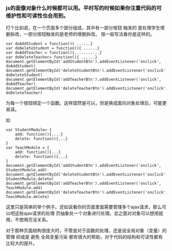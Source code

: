 ### js的面像对象什么时候都可以用。平时写的时候如果你注重代码的可维护性和可读性也会用到。

打个比如说，在一个页面多个部分组成，其中有一部分按钮 触发的 是处理学生增删拆改，一部分按钮触发的是老师的增删拆改。 按一般写法看你是这样的。
```
var doAddStudent = function(){ ......}
var doDeleteStudent = function(){ ......}
var doAddTeacher = function(){...........}
var doDeleteTeacher= function(){ ......}
document.getElementById('addStudentBtn').addEventListener('onclick', doAddStudent)
document.getElementById('deleteStudentBtn').addEventListener('onclick', doDeleteStudent)
document.getElementById('addTeacherBtn').addEventListener('onclick', doAddTeacher)
document.getElementById('deleteTeacherBtn').addEventListener('onclick', doDeleteTeacher)
```
为每一个按钮绑定一个函数。这样固然是可以，但是换成面向对象处理后，可能更易读。

如
```
var StudentModule= {
    add: function(){....}
    delete: function(){...}
}
var TeachModule = {
    add: function(){...}
    delete: function(){...}
}
document.getElementById('addStudentBtn').addEventListener('onclick', StudentModule.add)
document.getElementById('deleteStudentBtn').addEventListener('onclick', StudentModule.delete)
document.getElementById('addTeacherBtn').addEventListener('onclick', TeachModule.add)
document.getElementById('deleteTeacherBtn').addEventListener('onclick', TeachModule.delete)
```

这里只是简单的举个例子。还如说看你的页面里面需要管理多个ajax请求，那么可以吧这些ajax请求的处理 页抽象处一个对象进行处理。总之面对对象可以想用就用，不想用页没关系。

对于那种页面结构很庞大时，不管是对于函数的处理，还是说全局对象（变量）的管理 抑或是 避免 全局变量污染 都有很大的帮助，对于代码的结构和可读性都有比较大的提升。